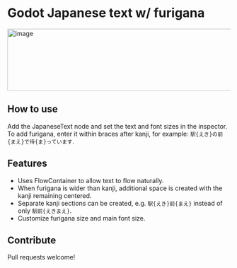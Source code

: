 # Godot Japanese text w/ furigana

<img width="513" height="140" alt="image" src="https://github.com/user-attachments/assets/0bbc9f30-7ef8-474d-85ca-12ef40eb4b7d" />

## How to use

Add the JapaneseText node and set the text and font sizes in the inspector.
To add furigana, enter it within braces after kanji, for example: `駅{えき}の前{まえ}で待{ま}っています`.

## Features

* Uses FlowContainer to allow text to flow naturally.
* When furigana is wider than kanji, additional space is created with the kanji remaining centered.
* Separate kanji sections can be created, e.g. `駅{えき}前{まえ}` instead of only `駅前{えきまえ}`.
* Customize furigana size and main font size.

## Contribute

Pull requests welcome!
